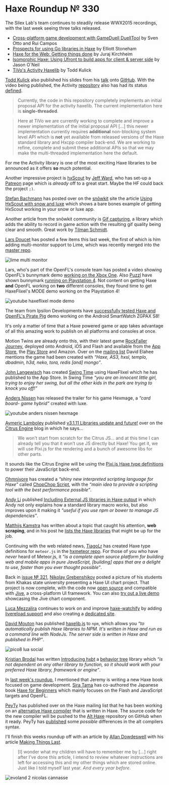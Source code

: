 [_template]: ../templates/roundup.html
[date]: / "2015-07-24 09:04:00"
[modified]: / "2015-08-02 15:52:00"
[published]: / "2015-08-02 16:30:00"
[“”]: a ""
# Haxe Roundup № 330

The Silex Lab's team continues to steadily release WWX2015 recordings, with the
last week seeing three talks released.

- [Cross-platform game development with GameDuell DuellTool][l1] by Sven Otto and Rui Campos
- [Prospects for using Go libraries in Haxe][l2] by Elliott Stoneham
- [Haxe for the Web: Getting things done][l3] by Juraj Kirchheim
- [Isomorphic Haxe: Using Ufront to build apps for client & server side][l4] by Jason O`Neil
- [TiVo's Activity Haxelib][l5] by Todd Kulick

[Todd Kulick][tw1] also published his slides from his [talk][l5] onto [GitHub][l6]. With the video being published, the Activity [repository][l7] also
has had its status [defined][l8].

> Currently, the code in this repository completely implements an initial 
proposal API for the activity haxelib. The current implementation here is 
**single-threaded**.

>Here at TiVo we are currently working to complete and improve a newer 
implementation of the initial proposal API [...] this 
newer implementation currently requires **additional** non-blocking system level 
API which is **not** yet available from released versions 
of the Haxe standard library and Hxcpp compiler back-end. We are working to 
refine, complete and submit these additional APIs so that we may make the 
multi-threaded implementation here the default.

For me the Activity library is one of the most exciting Haxe libraries
to be announced as it offers **so** much potential.

Another impressive project is [hxScout][l9] by [Jeff Ward][tw2], who has set-up
a [Patreon][l10] page which is _already_ off to a great start. Maybe the HF could back the project `;)`.

[Stefan Bachmann][tw4] has posted over on the [snõwkit][l11] site the
article [Using HxScout with snow and luxe][l12] which shows a bare bones example of
getting HxScout working in your snow or luxe app.

Another article from the snõwkit community is [Gif capturing][l13], a library which
adds the ability to record in game action with the resulting gif quality being clear
and smooth. Great work by [Tilman Schmidt][tw5].

[Lars Doucet][tw3] has posted a few items this last week, the first of which is
him adding multi-monitor support to Lime, which was recently merged into the 
[master repo][l44].

![lime multi monitor](/img/330/multi-monitor.png "Lars Doucet's (@larsiusprime) multi-monitor Lime API")

Lars, who's part of the OpenFL's console team has posted a video
showing OpenFL's bunnymark demo [working on the Xbox One][l14]. Also [Puzzl][tw6] 
have shown bunnymark [running on Playstation 4][l15]. Not content on getting 
Haxe **and** OpenFL working on **two** different consoles, they found time to get
HaxeFlixel's MODE demo working on the Playstation 4!

![youtube haxeflixel mode demo](rnJ3qkwzcqw)

The team from Ipsilon Developments have [successfully tested Haxe and OpenFL's
Pirate Pig][l16] demo working on the Android SmartWatch ZGPAX S8!

It's only a matter of time that a Haxe powered game or app takes advantage of all this amazing work to publish on all platforms and consoles at once.

Motion Twins are already onto this, with their latest game 
[RockFaller Journey][l17], deployed onto Android, iOS and Flash and available from 
the [App Store][l18], the [Play Store][l19] and Amazon. Over on the [mailing list][l20]
David Elahee mentions the game had been created with _“Haxe, AS3, hxsl, templo, 
dbadmin, h3d, neko, tora, redis [and] mongo”_.

[John Langewisch][tw8] has created [Swing Time][l21] using HaxeFlixel which he has
published to the App Store. In Swing Time _“you are an innocent little girl, 
trying to enjoy her swing, but all the other kids in the park are trying to knock
you off!”_

[Anders Nissen][tw9] has released the trailer for his game Hexmage, a _“card board-
game hybrid”_ created with luxe.

![youtube anders nissen hexmage](DcUyCC9s8Cc)

[Aymeric Lamboley][tw10] published [v3.1.11 Libraries update and future!][l22]
over on the [Citrus Engine][tw11] blog in which he says...

> We won’t start from scratch for the Citrus JS… and at this time I can already 
tell you that it won’t use JS directly but Haxe! You get it, we will use Pixi.js 
for the rendering and a bunch of awesome libs for other parts.

It sounds like the Citrus Engine will be using the [Pixi.js Haxe type definitions][l23]
to power their JavaScript back-end.

[Ohmnivore][tw12] has created a _“shiny new interpreted scripting language for Haxe”_
called [ChopChop Script][l24], with the _“main idea to provide a scripting tool with
the best performance possible”_.

[Andy Li][tw13] published [Including External JS libraries in Haxe output][l25]
in which Andy not only explains how a standard library macro works, but also improves
upon it making it _“useful if you use npm or bower to manage JS dependencies”_.

[Matthijs Kamstra][tw14] has written about a topic that caught his attention,
**web scraping**, and in his post he [lists the Haxe libraries][l26] that might
be up for the job.

Continuing with the web related news, [TiagoLr][tw15] has created Haxe type definitions
for `meteor.js` in the [hxmeteor repo][l27]. For those of you
who have _never_ heard of Meteor.js, it _“is a complete open source platform
for building web and mobile apps in pure JavaScript, [building] apps that are a 
delight to use, faster than you ever thought possible”_.

Back in [issue № 321][l28], [Nikolay Grebenshikov][tw16] posted a picture of
his students from Khakas state university presenting a Haxe UI chart project. 
That project is now complete, with the code now [open source][l30] and compatible with
[Jive][l29], a cross-platform UI framework. You can also [try out a live demo][l31]
showcasing the Jive chart component.

[Luca Mezzalira][tw17] continues to work on and improve [haxe-watchify][l32] by
adding [livereload support][l33] and also creating a [dedicated site][l34].

[David Mouton][tw18] has published [haxelib.js][l43] to `npm`, which
allows you _“to automatically publish Haxe libraries to NPM. It's written in 
Haxe and run as a command line with NodeJs. The server side is written in 
Haxe and published in PHP”_.

![pico8 lua social](/img/330/pico.png "Vadim (@YellowAfterlife) compiling Haxe into compact c-like lua code for pico8.")

[Kristian Brodal][tw19] has written [Introducing hxbt][l35] a [behavior tree][l36]
library which _“is not dependent on any other library to function, so it should 
work with your preferred Haxe library, framework or engine”_.

In [last week's roundup][l37], I mentioned that Jeremy is writing a new Haxe book
focused on game development. [Sira Tama][tw20] has co-authored the Japanese book
[Haxe for Beginners][l38] which mainly focuses on the Flash and JavaScript targets
and OpenFL.

[PeyTy][tw21] has published over on the Haxe mailing list that he has been working
on an [alternative Haxe compiler][l39] that is written in Haxe. The source code
for the new compiler will be pushed to the [Alt Haxe][l40] repository on
GitHub when it ready. PeyTy has [published][l41] some _possible_ differences in the alt compilers
syntax.

I'll finish this weeks roundup off with an article by [Allan Dowdeswell][tw22] with
his article [Making Things Last][l42].

> [I] wonder what my children will have to remember me by [...] right after I’ve 
done this article, I intend to review whatever instructions are left for 
accessing this and my other things which are stored online. Just like I told 
myself last year. _And every year before_.

![evoland 2 nicolas cannasse](/img/330/evoland2.jpg "Haxe powered Evoland 2 coming soon to Windows, Mac and Linux!")

[tw22]: https://twitter.com/confidant_ca "@confidant_ca"
[tw21]: https://twitter.com/PeyTyPeyTy "@PeyTyPeyTy"
[tw20]: https://twitter.com/dango_itimi "@dango_itimi"
[tw19]: https://twitter.com/KristianBrodal "@KristianBrodal"
[tw18]: https://twitter.com/damoebius "@damoebius"
[tw17]: https://twitter.com/lucamezzalira "@lucamezzalira"
[tw16]: https://twitter.com/grebenshikov_n "@grebenshikov_n"
[tw15]: https://twitter.com/prog4mr "@prog4mr"
[tw14]: https://twitter.com/MatthijsKamstra "@MatthijsKamstra"
[tw13]: https://twitter.com/andy_li "@andy_li"
[tw12]: https://twitter.com/4_AM_Games "@4_AM_Games"
[tw11]: https://twitter.com/citrusengine "@citrusengine"
[tw10]: https://twitter.com/aymericlamboley "@aymericlamboley"
[tw9]: https://twitter.com/andershnissen "@andershnissen"
[tw8]: https://twitter.com/jahndis "@jahndis"
[tw7]: https://twitter.com/ipsilondev "@ipsilondev"
[tw6]: https://twitter.com/PuzzlTweet "@PuzzlTweet"
[tw5]: https://twitter.com/KeyMaster_ "@KeyMaster_"
[tw4]: https://twitter.com/stbachmann "@stbachmann"
[tw3]: https://twitter.com/larsiusprime "@larsiusprime"
[tw2]: https://twitter.com/Jeff__Ward "@Jeff__Ward"
[tw1]: https://twitter.com/kulick "@kulick"

[l44]: https://github.com/openfl/lime/pull/528 "Multi-monitor support in Lime"
[l43]: https://www.npmjs.com/package/haxelib "Haxelib.js on NPM"
[l42]: http://www.confidant.ca/blog/2015/making-things-last/ "Making Things Last"
[l41]: https://github.com/PeyTy/Alternative-Haxe/blob/master/doc/Language_Differences.md "Alt Haxe syntax differences"
[l40]: https://github.com/PeyTy/Alternative-Haxe/ "An alternative Haxe compiler"
[l39]: https://groups.google.com/d/msg/haxelang/zGLnwJRaThU/kCwQ46HmSW8J "Alternative Haxe Compiler"
[l38]: http://www.dango-itimi.com/blog/archives/2015/001233.html "Haxe for Beginners"
[l37]: http://haxe.io/roundups/329/ "Haxe Roundup № 329"
[l36]: https://en.wikipedia.org/wiki/Behavior_Trees "Behavior Trees on Wikipedia"
[l35]: http://www.kristianbrodal.com/introducing-hxbt/ "Introducing hxbt"
[l34]: http://lucamezzalira.github.io/haxe-watchify/ "Haxe Watchify Homepage"
[l33]: https://github.com/lucamezzalira/haxe-watchify#live-reload "Haxe-Watchify Livereload support on GitHub"
[l32]: https://github.com/lucamezzalira/haxe-watchify "Haxe-Watchify on GitHub"
[l31]: http://ngrebenshikov.github.io/jive-chart/ "Jive Chart Demo on GitHub"
[l30]: https://github.com/ngrebenshikov/jive-chart "Jive-Chart on GitHub"
[l29]: https://github.com/ngrebenshikov/jive "Jive on GitHub"
[l28]: http://haxe.io/roundups/321/ "Haxe Roundup № 321"
[l27]: https://github.com/ProG4mr/hxmeteor "HxMeteor on GitHub"
[l26]: http://www.matthijskamstra.nl/blog/2015/07/24/scraping-with-haxe/ "Scraping the web with Haxe"
[l25]: http://blog.onthewings.net/2015/07/22/including-external-js-lib-in-haxe-output/ "Including External JS Lib in Haxe Output"
[l24]: https://github.com/Ohmnivore/ChopChopScript "ChopChopScript on GitHub"
[l23]: https://github.com/pixijs/pixi-haxe "Pixi.js Haxe type definitions on GitHub"
[l22]: http://citrusengine.com/v3-1-11-libraries-update-and-future/ "v3.1.11 Libraries Update and Future!"
[l21]: https://itunes.apple.com/us/app/swing-time/id1015148201 "Swing Time on the App Store"
[l20]: https://groups.google.com/d/msg/haxelang/OmS3vvlLJ8c/vrMLX4he8OMJ "RockFaller Journey Annoucement | Haxe mailing list"
[l19]: https://play.google.com/store/apps/details?id=com.motiontwin.rockfaller&referrer=utm_source%3Dtwinoid%26utm_campaign%3Dpassive%26utm_medium%3DgameShortcuts%26utm_content%3Dfooter%2520google%2520play%2520button "RockFaller Journey on the Play Store"
[l18]: https://itunes.apple.com/en/app/id1004340128?mt=8 "RockFaller Journey on the App Store"
[l17]: http://rockfaller.com/en/home "RockFaller Journey"
[l16]: https://twitter.com/ipsilondev/status/626786204092993537 "Haxe and OpenFL on Android SmartWatch ZGPAX S8"
[l15]: https://www.youtube.com/watch?v=frFLEluqhA0 "Haxe and OpenFL Bunnymark on Playstation 4"
[l14]: https://www.youtube.com/watch?v=IPE7c3j7kTw "Haxe and OpenFL Bunnymark on XBox One"
[l13]: http://snowkit.org/2015/07/22/teaser-snow-luxe-gif-capture/ "Gif Capturing in Snow and Luxe"
[l12]: http://snowkit.org/2015/07/31/using-hxscout-with-snowluxe/ "Using HxScout with Snow and Luxe"
[l11]: http://snowkit.org/ "The Snõwkit Collective"
[l10]: https://www.patreon.com/hxscout?ty=h "HxScout on Patreon"
[l9]: http://hxscout.com/haxe.html "HxScout - Native profiling"
[l8]: https://github.com/TiVo/activity/blob/master/STATUS.md "Activity's current status"
[l7]: https://github.com/TiVo/activity "Activity on GitHub"
[l6]: https://github.com/TiVo/wwx2015 "Todd Kulick's WWX2015 Slides on Activity"
[l5]: http://www.silexlabs.org/tivo-activity-haxelib/ "TiVo Activity Haxelib"
[l4]: http://www.silexlabs.org/isomorphic-haxe-using-ufront-to-build-apps-that-work-client-side-or-server-side/ "Isomorphic Haxe: Using Ufront to build apps that work client side or server side"
[l3]: http://www.silexlabs.org/haxe-for-the-web-getting-things-done/ "Haxe for the Web: Getting things done"
[l2]: http://www.silexlabs.org/prospects-for-using-go-libraries-in-haxe/ "Prospects for using Go libraries in Haxe"
[l1]: http://www.silexlabs.org/cross-platform-game-development-with-the-gameduell-duelltool/ "Cross-platform game development with GameDuell DuellTool"